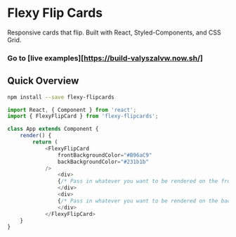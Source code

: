 # Flexy Flip Cards
Responsive cards that flip. Built with React, Styled-Components, and CSS Grid. 

### Go to [live examples][https://build-valyszalvw.now.sh/]

## Quick Overview

```sh
npm install --save flexy-flipcards
```

```javascript
import React, { Component } from 'react';
import { FlexyFlipCard } from 'flexy-flipcards';

class App extends Component {
    render() {
        return (
            <FlexyFlipCard
                frontBackgroundColor="#B96aC9"
                backBackgroundColor="#231b1b"
            />
                <div>
                {/* Pass in whatever you want to be rendered on the front side of the card. Just make sure that one child has a ref='flipper' attribute. An 'onClick' function will be added to it. */}
                </div>
                <div>
                {/* Pass in whatever you want to be rendered on the back side of the card. Just make sure that one child has a ref='flipper' attribute. An 'onClick' function will be added to it. */}
                </div>
            </FlexyFlipCard>
    }
}
```
